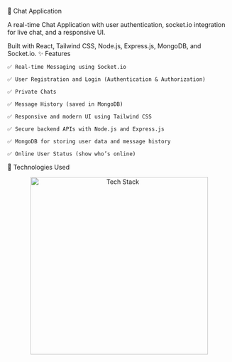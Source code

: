 💬 Chat Application

A real-time Chat Application with user authentication, socket.io integration for live chat, and a responsive UI.

Built with React, Tailwind CSS, Node.js, Express.js, MongoDB, and Socket.io.
✨ Features

    ✅ Real-time Messaging using Socket.io

    ✅ User Registration and Login (Authentication & Authorization)

    ✅ Private Chats

    ✅ Message History (saved in MongoDB)

    ✅ Responsive and modern UI using Tailwind CSS

    ✅ Secure backend APIs with Node.js and Express.js

    ✅ MongoDB for storing user data and message history

    ✅ Online User Status (show who’s online)

🚀 Technologies Used
<div align="center"> <img src="https://skillicons.dev/icons?i=react,tailwind,nodejs,express,mongodb,socketio" alt="Tech Stack" width="400" /> </div> 
